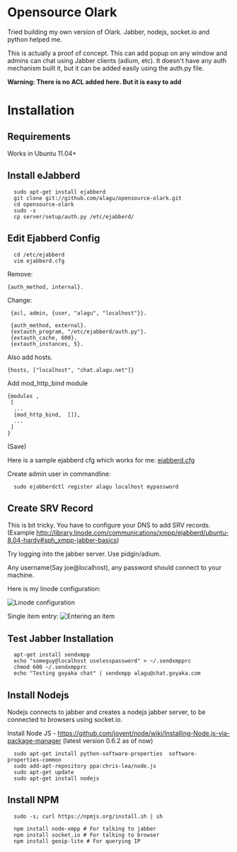 Opensource Olark
================

Tried building my own version of Olark. Jabber, nodejs, socket.io and python helped me. 


This is actually a proof of concept. This can add popup on any window and admins can chat using Jabber clients (adium, etc).
It doesn't have any auth mechanism built it, but it can be added easily using the auth.py file.

**Warning: There is no ACL added here. But it is easy to add**

Installation
=============

Requirements
------------
Works in Ubuntu 11.04+


Install eJabberd
----------------

```
  sudo apt-get install ejabberd
  git clone git://github.com/alagu/opensource-olark.git
  cd opensource-olark
  sudo -s
  cp server/setup/auth.py /etc/ejabberd/
```

Edit Ejabberd Config
--------------------

```
  cd /etc/ejabberd
  vim ejabberd.cfg
```

Remove:
```
{auth_method, internal}.
```

Change:

```
 {acl, admin, {user, "alagu", "localhost"}}.

 {auth_method, external}.
 {extauth_program, "/etc/ejabberd/auth.py"}.
 {extauth_cache, 600}.
 {extauth_instances, 5}.
```

Also add hosts.
```
{hosts, ["localhost", "chat.alagu.net"]}
```

Add mod_http_bind module

```
{modules ,
 [
  ...
  {mod_http_bind,  []},
  ...
 ]
}
```

(Save)

Here is a sample ejabberd cfg which works for me: [ejabberd.cfg](https://github.com/alagu/opensource-olark/blob/master/server/setup/ejabberd.cfg.sample)

Create admin user in commandline:

```
  sudo ejabberdctl register alagu localhost mypassword
```

Create SRV Record
------------------
This is bit tricky. You have to configure your DNS to add SRV records. (Example http://library.linode.com/communications/xmpp/ejabberd/ubuntu-8.04-hardy#sph_xmpp-jabber-basics)

Try logging into the jabber server. Use pidgin/adium. 

Any username(Say joe@localhost), any password should connect to your machine.

Here is my linode configuration:

![Linode configuration](http://cl.ly/image/3m141k1X3P2r/Screen%20Shot%202013-04-16%20at%208.20.00%20AM.png)

Single item entry:
![Entering an item](http://cl.ly/image/3z3h1g2X0E0B/Screen%20Shot%202013-04-16%20at%208.21.57%20AM.png)




Test Jabber Installation
-------------------------
```
  apt-get install sendxmpp
  echo "someguy@localhost uselesspassword" > ~/.sendxmpprc
  chmod 600 ~/.sendxmpprc 
  echo "Testing goyaka chat" | sendxmpp alagu@chat.goyaka.com
```

Install Nodejs
--------------
Nodejs connects to jabber and creates a nodejs jabber server, to be connected to browsers using socket.io.


  Install Node JS - https://github.com/joyent/node/wiki/Installing-Node.js-via-package-manager (latest version 0.6.2 as of now)

```
  sudo apt-get install python-software-properties  software-properties-common
  sudo add-apt-repository ppa:chris-lea/node.js
  sudo apt-get update
  sudo apt-get install nodejs
```

Install NPM
------------

```
  sudo -s; curl https://npmjs.org/install.sh | sh
 
  npm install node-xmpp # For talking to jabber
  npm install socket.io # For talking to browser
  npm install geoip-lite # For querying IP
```
